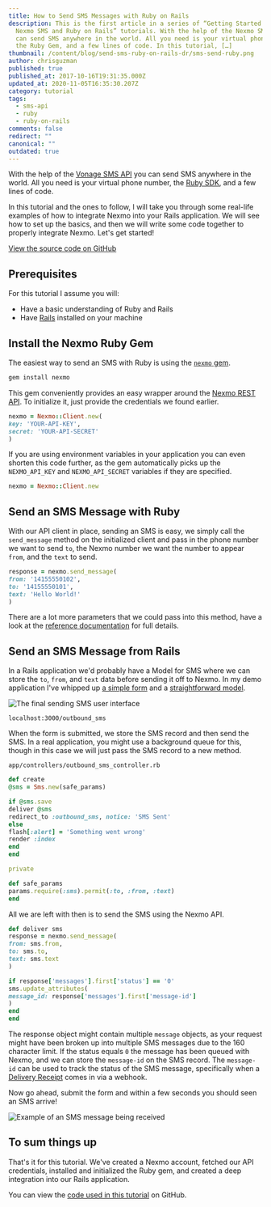 ```yaml
---
title: How to Send SMS Messages with Ruby on Rails
description: This is the first article in a series of “Getting Started with
  Nexmo SMS and Ruby on Rails” tutorials. With the help of the Nexmo SMS API you
  can send SMS anywhere in the world. All you need is your virtual phone number,
  the Ruby Gem, and a few lines of code. In this tutorial, […]
thumbnail: /content/blog/send-sms-ruby-on-rails-dr/sms-send-ruby.png
author: chrisguzman
published: true
published_at: 2017-10-16T19:31:35.000Z
updated_at: 2020-11-05T16:35:30.207Z
category: tutorial
tags:
  - sms-api
  - ruby
  - ruby-on-rails
comments: false
redirect: ""
canonical: ""
outdated: true
---
```

With the help of the [Vonage SMS API](https://developer.nexmo.com/messaging/sms/overview) you can send SMS anywhere in the world. All you need is your virtual phone number, the [Ruby SDK](https://github.com/Nexmo/nexmo-ruby), and a few lines of code.

In this tutorial and the ones to follow, I will take you through some real-life examples of how to integrate Nexmo into your Rails application. We will see how to set up the basics, and then we will write some code together to properly integrate Nexmo. Let's get started!

[View the source code on GitHub](https://github.com/nexmo/nexmo-rails-quickstart/blob/master/app/controllers/outbound_sms_controller.rb)

## Prerequisites

For this tutorial I assume you will:

* Have a basic understanding of Ruby and Rails
* Have [Rails](http://rubyonrails.org/) installed on your machine

<sign-up number></sign-up>

## Install the Nexmo Ruby Gem

The easiest way to send an SMS with Ruby is using the [`nexmo` gem](https://github.com/Nexmo/nexmo-ruby).

```sh
gem install nexmo
```

This gem conveniently provides an easy wrapper around the [Nexmo REST API](https://developer.nexmo.com/api/sms). To initialize it, just provide the credentials we found earlier.

```ruby
nexmo = Nexmo::Client.new(
key: 'YOUR-API-KEY',
secret: 'YOUR-API-SECRET'
)
```

If you are using environment variables in your application you can even shorten this code further, as the gem automatically picks up the `NEXMO_API_KEY` and `NEXMO_API_SECRET` variables if they are specified.

```ruby
nexmo = Nexmo::Client.new
```

## Send an SMS Message with Ruby

With our API client in place, sending an SMS is easy, we simply call the `send_message` method on the initialized client and pass in the phone number we want to send `to`, the Nexmo number we want the number to appear `from`, and the `text` to send.

```ruby
response = nexmo.send_message(
from: '14155550102',
to: '14155550101',
text: 'Hello World!'
)
```

There are a lot more parameters that we could pass into this method, have a look at the [reference documentation](https://developer.nexmo.com/api/sms#request) for full details.

## Send an SMS Message from Rails

In a Rails application we'd probably have a Model for SMS where we can store the `to`, `from`, and `text` data before sending it off to Nexmo. In my demo application I've whipped up [a simple form](https://github.com/nexmo/nexmo-rails-quickstart/blob/master/app/views/outbound_sms/index.html.erb) and a [straightforward model](https://github.com/Nexmo/nexmo-rails-quickstart/blob/master/app/models/sms.rb).

![The final sending SMS user interface](/content/blog/how-to-send-sms-messages-with-ruby-on-rails/send-ui.png "The final sending SMS user interface")

`localhost:3000/outbound_sms`

When the form is submitted, we store the SMS record and then send the SMS. In a real application, you might use a background queue for this, though in this case we will just pass the SMS record to a new method.

`app/controllers/outbound_sms_controller.rb`

```ruby
def create
@sms = Sms.new(safe_params)

if @sms.save
deliver @sms
redirect_to :outbound_sms, notice: 'SMS Sent'
else
flash[:alert] = 'Something went wrong'
render :index
end
end

private

def safe_params
params.require(:sms).permit(:to, :from, :text)
end
```

All we are left with then is to send the SMS using the Nexmo API.

```ruby
def deliver sms
response = nexmo.send_message(
from: sms.from,
to: sms.to,
text: sms.text
)

if response['messages'].first['status'] == '0'
sms.update_attributes(
message_id: response['messages'].first['message-id']
)
end
end
```

The response object might contain multiple `message` objects, as your request might have been broken up into multiple SMS messages due to the 160 character limit. If the status equals `0` the message has been queued with Nexmo, and we can store the `message-id` on the SMS record. The `message-id` can be used to track the status of the SMS message, specifically when a [Delivery Receipt](https://developer.nexmo.com/api/sms#delivery-receipt) comes in via a webhook.

Now go ahead, submit the form and within a few seconds you should seen an SMS arrive!

![Example of an SMS message being received](/content/blog/how-to-send-sms-messages-with-ruby-on-rails/android.png "Example of an SMS message being received")

## To sum things up

That's it for this tutorial. We've created a Nexmo account, fetched our API credentials, installed and initialized the Ruby gem, and created a deep integration into our Rails application.

You can view the [code used in this tutorial](https://github.com/nexmo/nexmo-rails-quickstart/blob/master/app/controllers/outbound_sms_controller.rb) on GitHub.